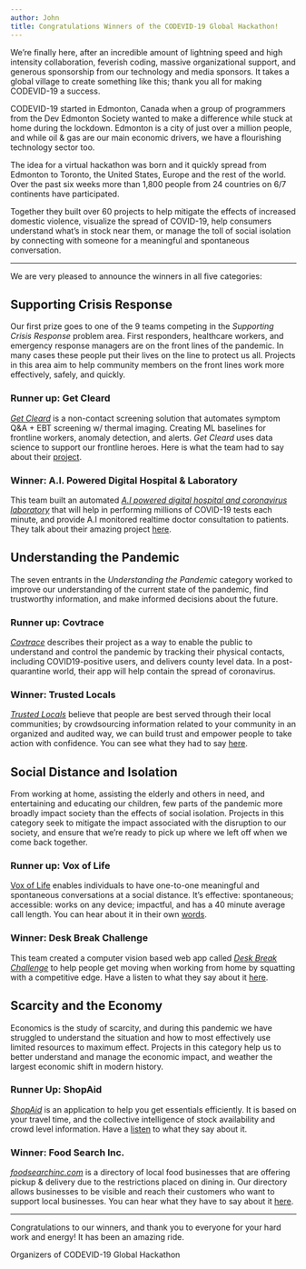 ```yaml
---
author: John
title: Congratulations Winners of the CODEVID-19 Global Hackathon!
---
```


We’re finally here, after an incredible amount of lightning speed and high intensity collaboration, feverish coding, massive organizational support, and generous sponsorship from our technology and media sponsors. It takes a global village to create something like this; thank you all for making CODEVID-19 a success. 

CODEVID-19 started in Edmonton, Canada when a group of programmers from the Dev Edmonton Society wanted to make a difference while stuck at home during the lockdown.  Edmonton is a city of just over a million people, and while oil & gas are our main economic drivers, we have a flourishing technology sector too.

The idea for a virtual hackathon was born and it quickly spread from Edmonton to Toronto, the United States, Europe and the rest of the world. Over the past six weeks more than 1,800 people from 24 countries on 6/7 continents have participated.

Together they built over 60 projects to help mitigate the effects of increased domestic violence, visualize the spread of COVID-19, help consumers understand what’s in stock near them, or manage the toll of social isolation by connecting with someone for a meaningful and spontaneous conversation.

---

We are very pleased to announce the winners in all five categories:

## Supporting Crisis Response

Our first prize goes to one of the 9 teams competing in the *Supporting Crisis Response* problem area. First responders, healthcare workers, and emergency response managers are on the front lines of the pandemic. In many cases these people put their lives on the line to protect us all. Projects in this area aim to help community members on the front lines work more effectively, safely, and quickly.

### Runner up: Get Cleard

[*Get Cleard*](https://get.cleard.ai/login) is a non-contact screening solution that automates symptom Q&A + EBT screening w/ thermal imaging. Creating ML baselines for frontline workers, anomaly detection, and alerts. *Get Cleard* uses data science to support our frontline heroes. Here is what the team had to say about their [project](https://www.youtube.com/watch?v=FMuoIDpw1qc).

### Winner: A.I. Powered Digital Hospital & Laboratory

This team built an automated [*A.I powered digital hospital and coronavirus laboratory*](https://beta.covidcare.cloud) that will help in performing millions of COVID-19 tests each minute, and provide A.I monitored realtime doctor consultation to patients. They talk about their amazing project [here](https://www.youtube.com/watch?v=04KS7yZT4IM).

## Understanding the Pandemic

The seven entrants in the *Understanding the Pandemic* category worked to improve our understanding of the current state of the pandemic, find trustworthy information, and make informed decisions about the future.

### Runner up: Covtrace

[*Covtrace*](https://www.youtube.com/watch?v=PAdAVtBCzAA&feature=youtu.be ) describes their project as a way to enable the public to understand and control the pandemic by tracking their physical contacts, including COVID19-positive users, and delivers county level data. In a post-quarantine world, their app will help contain the spread of coronavirus.

### Winner: Trusted Locals

[*Trusted Locals*](https://trusted-locals.github.io/) believe that people are best served through their local communities; by crowdsourcing information related to your community in an organized and audited way, we can build trust and empower people to take action with confidence. You can see what they had to say [here](https://youtu.be/9KkgyzO8wIY).

## Social Distance and Isolation

From working at home, assisting the elderly and others in need, and entertaining and educating our children, few parts of the pandemic more broadly impact society than the effects of social isolation. Projects in this category seek to mitigate the impact associated with the disruption to our society, and ensure that we’re ready to pick up where we left off when we come back together.

### Runner up: Vox of Life

[Vox of Life](https://voxoflife.com) enables individuals to have one-to-one meaningful and spontaneous conversations at a social distance. It’s effective: spontaneous; accessible: works on any device; impactful, and has a 40 minute average call length. You can hear about it in their own [words](https://youtu.be/yMg1G9mYg88).

### Winner: Desk Break Challenge

This team created a computer vision based web app called [*Desk Break Challenge*](https://www.deskbreakchallenge.com/) to help people get moving when working from home by squatting with a competitive edge. Have a listen to what they say about it [here](https://www.youtube.com/watch?v=nbJWCEtcKss&feature=youtu.be).

## Scarcity and the Economy

Economics is the study of scarcity, and during this pandemic we have struggled to understand the situation and how to most effectively use limited resources to maximum effect. Projects in this category help us to better understand and manage the economic impact, and weather the largest economic shift in modern history.

### Runner Up: ShopAid

[*ShopAid*](https://andreisukharev.github.io/shopaids/) is an application to help you get essentials efficiently. It is based on your travel time, and the collective intelligence of stock availability and crowd level information. Have a [listen](https://youtu.be/6kEYpQHF1nE) to what they say about it.

### Winner: Food Search Inc.

[*foodsearchinc.com*](https://foodsearchinc.com/) is a directory of local food businesses that are offering pickup & delivery due to the restrictions placed on dining in. Our directory allows businesses to be visible and reach their customers who want to support local businesses. You can hear what they have to say about it [here](https://youtu.be/bHwvUGy8dIA).

---

Congratulations to our winners, and thank you to everyone for your hard work and energy! It has been an amazing ride.

Organizers of CODEVID-19 Global Hackathon
